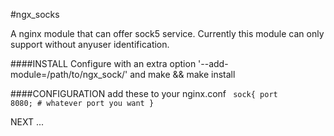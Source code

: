 #ngx_socks

A nginx module that can offer sock5 service. Currently this module can only
support without anyuser identification.

####INSTALL
  Configure with an extra option '--add-module=/path/to/ngx_sock/' and make && make install
  
####CONFIGURATION
  add these to your nginx.conf
  <code>
  sock{
    port 8080; # whatever port you want
  }
  </code>

NEXT
  ...
